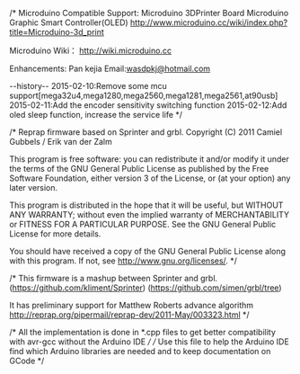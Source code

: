 /*
Microduino Compatible
Support:
  Microduino 3DPrinter Board
  Microduino Graphic Smart Controller(OLED)
  http://www.microduino.cc/wiki/index.php?title=Microduino-3d_print

Microduino Wiki： 
  http://wiki.microduino.cc

Enhancements:
  Pan kejia
  Email:wasdpkj@hotmail.com
  
--history--
2015-02-10:Remove some mcu support[mega32u4,mega1280,mega2560,mega1281,mega2561,at90usb]
2015-02-11:Add the encoder sensitivity switching function
2015-02-12:Add oled sleep function, increase the service life
*/

/*
    Reprap firmware based on Sprinter and grbl.
 Copyright (C) 2011 Camiel Gubbels / Erik van der Zalm
 
 This program is free software: you can redistribute it and/or modify
 it under the terms of the GNU General Public License as published by
 the Free Software Foundation, either version 3 of the License, or
 (at your option) any later version.
 
 This program is distributed in the hope that it will be useful,
 but WITHOUT ANY WARRANTY; without even the implied warranty of
 MERCHANTABILITY or FITNESS FOR A PARTICULAR PURPOSE.  See the
 GNU General Public License for more details.
 
 You should have received a copy of the GNU General Public License
 along with this program.  If not, see <http://www.gnu.org/licenses/>.
 */

/*
 This firmware is a mashup between Sprinter and grbl.
  (https://github.com/kliment/Sprinter)
  (https://github.com/simen/grbl/tree)
 
 It has preliminary support for Matthew Roberts advance algorithm 
    http://reprap.org/pipermail/reprap-dev/2011-May/003323.html
 */

/* All the implementation is done in *.cpp files to get better compatibility with avr-gcc without the Arduino IDE */
/* Use this file to help the Arduino IDE find which Arduino libraries are needed and to keep documentation on GCode */
